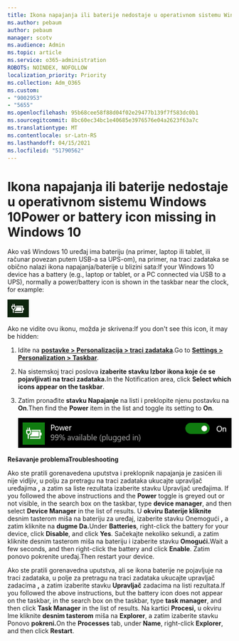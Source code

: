 ```yaml
---
title: Ikona napajanja ili baterije nedostaje u operativnom sistemu Windows 10
ms.author: pebaum
author: pebaum
manager: scotv
ms.audience: Admin
ms.topic: article
ms.service: o365-administration
ROBOTS: NOINDEX, NOFOLLOW
localization_priority: Priority
ms.collection: Adm_O365
ms.custom:
- "9002953"
- "5655"
ms.openlocfilehash: 95b68cee58f88d04f02e29477b139f7f583dc0b1
ms.sourcegitcommit: 8bc60ec34bc1e40685e3976576e04a2623f63a7c
ms.translationtype: MT
ms.contentlocale: sr-Latn-RS
ms.lasthandoff: 04/15/2021
ms.locfileid: "51790562"
---
```

# <a name="power-or-battery-icon-missing-in-windows-10"></a><span data-ttu-id="7050d-102">Ikona napajanja ili baterije nedostaje u operativnom sistemu Windows 10</span><span class="sxs-lookup"><span data-stu-id="7050d-102">Power or battery icon missing in Windows 10</span></span>

<span data-ttu-id="7050d-103">Ako vaš Windows 10 uređaj ima bateriju (na primer, laptop ili tablet, ili računar povezan putem USB-a sa UPS-om), na primer, na traci zadataka se obično nalazi ikona napajanja/baterije u blizini sata:</span><span class="sxs-lookup"><span data-stu-id="7050d-103">If your Windows 10 device has a battery (e.g., laptop or tablet, or a PC connected via USB to a UPS), normally a power/battery icon is shown in the taskbar near the clock, for example:</span></span>

![Ikona baterije](media/battery-icon.png)

<span data-ttu-id="7050d-105">Ako ne vidite ovu ikonu, možda je skrivena:</span><span class="sxs-lookup"><span data-stu-id="7050d-105">If you don't see this icon, it may be hidden:</span></span>

1. <span data-ttu-id="7050d-106">Idite na **[postavke > Personalizacija > traci zadataka](ms-settings:taskbar?activationSource=GetHelp)**.</span><span class="sxs-lookup"><span data-stu-id="7050d-106">Go to **[Settings > Personalization > Taskbar](ms-settings:taskbar?activationSource=GetHelp)**.</span></span>

2. <span data-ttu-id="7050d-107">Na sistemskoj traci poslova **izaberite stavku Izbor ikona koje će se pojavljivati na traci zadataka.**</span><span class="sxs-lookup"><span data-stu-id="7050d-107">In the Notification area, click **Select which icons appear on the taskbar**.</span></span>

3. <span data-ttu-id="7050d-108">Zatim pronađite **stavku Napajanje** na listi i preklopite njenu postavku na **On**.</span><span class="sxs-lookup"><span data-stu-id="7050d-108">Then find the **Power** item in the list and toggle its setting to **On**.</span></span>

    ![Prikaži ikonu napajanja na traci zadataka](media/power-icon-on.png)

<span data-ttu-id="7050d-110">**Rešavanje problema**</span><span class="sxs-lookup"><span data-stu-id="7050d-110">**Troubleshooting**</span></span>

<span data-ttu-id="7050d-111">Ako ste pratili gorenavedena uputstva i preklopnik napajanja je zasićen ili nije  vidljiv, u polju za pretragu na traci zadataka ukucajte upravljač uređajima **,** a zatim sa liste rezultata izaberite stavku Upravljač uređajima. </span><span class="sxs-lookup"><span data-stu-id="7050d-111">If you followed the above instructions and the **Power** toggle is greyed out or not visible, in the search box on the taskbar, type **device manager**, and then select **Device Manager** in the list of results.</span></span> <span data-ttu-id="7050d-112">U **okviru Baterije kliknite** desnim tasterom miša na bateriju za uređaj, izaberite stavku Onemogući **,** a zatim kliknite na **dugme Da.**</span><span class="sxs-lookup"><span data-stu-id="7050d-112">Under **Batteries**, right-click the battery for your device, click **Disable**, and click **Yes**.</span></span> <span data-ttu-id="7050d-113">Sačekajte nekoliko sekundi, a zatim kliknite desnim tasterom miša na bateriju i izaberite stavku **Omogući.**</span><span class="sxs-lookup"><span data-stu-id="7050d-113">Wait a few seconds, and then right-click the battery and click **Enable**.</span></span> <span data-ttu-id="7050d-114">Zatim ponovo pokrenite uređaj.</span><span class="sxs-lookup"><span data-stu-id="7050d-114">Then restart your device.</span></span>

<span data-ttu-id="7050d-115">Ako ste pratili gorenavedna uputstva, ali se ikona baterije ne pojavljuje na traci zadataka, u polje za pretragu na traci zadataka ukucajte upravljač zadacima **,** a zatim izaberite stavku **Upravljač** zadacima na listi rezultata.</span><span class="sxs-lookup"><span data-stu-id="7050d-115">If you followed the above instructions, but the battery icon does not appear on the taskbar, in the search box on the taskbar, type **task manager**, and then click **Task Manager** in the list of results.</span></span> <span data-ttu-id="7050d-116">Na kartici **Procesi,** u okviru Ime kliknite **desnim tasterom** miša na **Explorer**, a zatim izaberite stavku Ponovo **pokreni.**</span><span class="sxs-lookup"><span data-stu-id="7050d-116">On the **Processes** tab, under **Name**, right-click **Explorer**, and then click **Restart**.</span></span>
